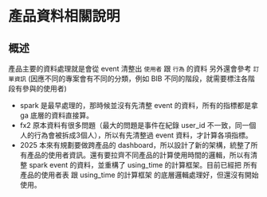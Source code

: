 # 產品資料相關說明

## 概述

產品主要的資料處理就是會從 event 清整出 `使用者` 跟 `行為` 的資料
另外還會參考 `訂單資訊` (因應不同的專案會有不同的分類，例如 BIB 不同的階段，就需要標注各階段有參與的使用者)

- spark 是最早處理的，那時候並沒有先清整 event 的資料，所有的指標都是拿 ga 底層的資料直接算。
- fx2 原本資料有很多問題（最大的問題是事件在紀錄 user_id 不一致，同一個人的行為會被拆成3個人），所以有先清整過 event 資料，才計算各項指標。
- 2025 本來有規劃要做跨產品的 dashboard，所以設計了新的架構，統整了所有產品的使用者資訊。還有要拉齊不同產品的計算使用時間的邏輯，所以有清整 spark event 的資料，並重構了 using_time 的計算框架。目前已經把 所有產品的使用者表 跟 using_time 的計算框架 的底層邏輯處理好，但還沒有開始使用。

